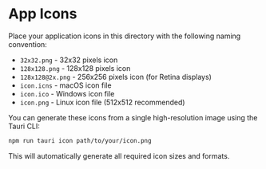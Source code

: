 # App Icons

Place your application icons in this directory with the following naming convention:

- `32x32.png` - 32x32 pixels icon
- `128x128.png` - 128x128 pixels icon
- `128x128@2x.png` - 256x256 pixels icon (for Retina displays)
- `icon.icns` - macOS icon file
- `icon.ico` - Windows icon file
- `icon.png` - Linux icon file (512x512 recommended)

You can generate these icons from a single high-resolution image using the Tauri CLI:

```bash
npm run tauri icon path/to/your/icon.png
```

This will automatically generate all required icon sizes and formats.